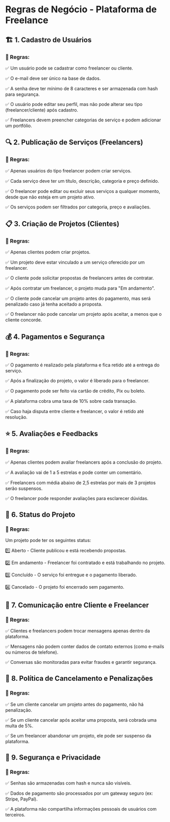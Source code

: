 # Regras de Negócio - Plataforma de Freelance

## 🏗 1. Cadastro de Usuários
### 📌 Regras:
✅ Um usuário pode se cadastrar como freelancer ou cliente.

✅ O e-mail deve ser único na base de dados.

✅ A senha deve ter mínimo de 8 caracteres e ser armazenada com hash para segurança.

✅ O usuário pode editar seu perfil, mas não pode alterar seu tipo (freelancer/cliente) após cadastro.

✅ Freelancers devem preencher categorias de serviço e podem adicionar um portfólio.

## 🔍 2. Publicação de Serviços (Freelancers)
### 📌 Regras:
✅ Apenas usuários do tipo freelancer podem criar serviços.

✅ Cada serviço deve ter um título, descrição, categoria e preço definido.

✅ O freelancer pode editar ou excluir seus serviços a qualquer momento, desde que não esteja em um projeto ativo.

✅ Os serviços podem ser filtrados por categoria, preço e avaliações.

## 📋 3. Criação de Projetos (Clientes)
### 📌 Regras:
✅ Apenas clientes podem criar projetos.

✅ Um projeto deve estar vinculado a um serviço oferecido por um freelancer.

✅ O cliente pode solicitar propostas de freelancers antes de contratar.

✅ Após contratar um freelancer, o projeto muda para "Em andamento".

✅ O cliente pode cancelar um projeto antes do pagamento, mas será penalizado caso já tenha aceitado a proposta.

✅ O freelancer não pode cancelar um projeto após aceitar, a menos que o cliente concorde.

## 💰 4. Pagamentos e Segurança
### 📌 Regras:
✅ O pagamento é realizado pela plataforma e fica retido até a entrega do serviço.

✅ Após a finalização do projeto, o valor é liberado para o freelancer.

✅ O pagamento pode ser feito via cartão de crédito, Pix ou boleto.

✅ A plataforma cobra uma taxa de 10% sobre cada transação.

✅ Caso haja disputa entre cliente e freelancer, o valor é retido até resolução.

## ⭐ 5. Avaliações e Feedbacks
### 📌 Regras:
✅ Apenas clientes podem avaliar freelancers após a conclusão do projeto.

✅ A avaliação vai de 1 a 5 estrelas e pode conter um comentário.

✅ Freelancers com média abaixo de 2,5 estrelas por mais de 3 projetos serão suspensos.

✅ O freelancer pode responder avaliações para esclarecer dúvidas.

## 📆 6. Status do Projeto
### 📌 Regras:
Um projeto pode ter os seguintes status:

1️⃣ Aberto - Cliente publicou e está recebendo propostas. 

2️⃣ Em andamento - Freelancer foi contratado e está trabalhando no projeto.  

3️⃣ Concluído - O serviço foi entregue e o pagamento liberado. 

4️⃣ Cancelado - O projeto foi encerrado sem pagamento.

## 📩 7. Comunicação entre Cliente e Freelancer
### 📌 Regras:
✅ Clientes e freelancers podem trocar mensagens apenas dentro da plataforma.

✅ Mensagens não podem conter dados de contato externos (como e-mails ou números de telefone).

✅ Conversas são monitoradas para evitar fraudes e garantir segurança.

## 🚨 8. Política de Cancelamento e Penalizações
### 📌 Regras:
✅ Se um cliente cancelar um projeto antes do pagamento, não há penalização.

✅ Se um cliente cancelar após aceitar uma proposta, será cobrada uma multa de 5%.

✅ Se um freelancer abandonar um projeto, ele pode ser suspenso da plataforma.

## 🔐 9. Segurança e Privacidade
### 📌 Regras:
✅ Senhas são armazenadas com hash e nunca são visíveis.

✅ Dados de pagamento são processados por um gateway seguro (ex: Stripe, PayPal).

✅ A plataforma não compartilha informações pessoais de usuários com terceiros.